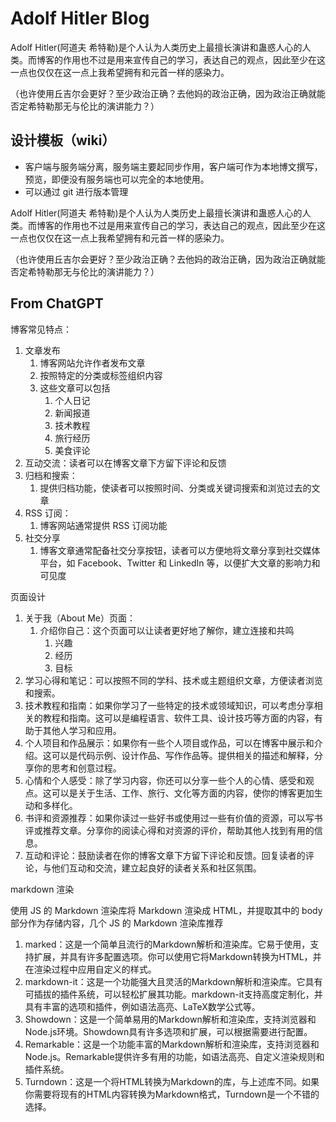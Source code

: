 # Adolf Hitler Blog

Adolf Hitler(阿道夫 希特勒)是个人认为人类历史上最擅长演讲和蛊惑人心的人类。而博客的作用也不过是用来宣传自己的学习，表达自己的观点，因此至少在这一点也仅仅在这一点上我希望拥有和元首一样的感染力。

（也许使用丘吉尔会更好？至少政治正确？去他妈的政治正确，因为政治正确就能否定希特勒那无与伦比的演讲能力？）

## 设计模板（wiki）

- 客户端与服务端分离，服务端主要起同步作用，客户端可作为本地博文撰写，预览，即便没有服务端也可以完全的本地使用。
- 可以通过 git 进行版本管理

Adolf Hitler(阿道夫 希特勒)是个人认为人类历史上最擅长演讲和蛊惑人心的人类。而博客的作用也不过是用来宣传自己的学习，表达自己的观点，因此至少在这一点也仅仅在这一点上我希望拥有和元首一样的感染力。

（也许使用丘吉尔会更好？至少政治正确？去他妈的政治正确，因为政治正确就能否定希特勒那无与伦比的演讲能力？）

## From ChatGPT

博客常见特点：

1. 文章发布
   1. 博客网站允许作者发布文章
   2. 按照特定的分类或标签组织内容
   3. 这些文章可以包括
      1. 个人日记
      2. 新闻报道
      3. 技术教程
      4. 旅行经历
      5. 美食评论
2. 互动交流：读者可以在博客文章下方留下评论和反馈
3. 归档和搜索：
   1. 提供归档功能，使读者可以按照时间、分类或关键词搜索和浏览过去的文章
4. RSS 订阅：
   1. 博客网站通常提供 RSS 订阅功能
5. 社交分享
   1. 博客文章通常配备社交分享按钮，读者可以方便地将文章分享到社交媒体平台，如 Facebook、Twitter 和 LinkedIn 等，以便扩大文章的影响力和可见度

页面设计

1. 关于我（About Me）页面：
   1. 介绍你自己：这个页面可以让读者更好地了解你，建立连接和共鸣
      1. 兴趣
      2. 经历
      3. 目标
2. 学习心得和笔记：可以按照不同的学科、技术或主题组织文章，方便读者浏览和搜索。
3. 技术教程和指南：如果你学习了一些特定的技术或领域知识，可以考虑分享相关的教程和指南。这可以是编程语言、软件工具、设计技巧等方面的内容，有助于其他人学习和应用。
4. 个人项目和作品展示：如果你有一些个人项目或作品，可以在博客中展示和介绍。这可以是代码示例、设计作品、写作作品等。提供相关的描述和解释，分享你的思考和创意过程。
5. 心情和个人感受：除了学习内容，你还可以分享一些个人的心情、感受和观点。这可以是关于生活、工作、旅行、文化等方面的内容，使你的博客更加生动和多样化。
6. 书评和资源推荐：如果你读过一些好书或使用过一些有价值的资源，可以写书评或推荐文章。分享你的阅读心得和对资源的评价，帮助其他人找到有用的信息。
7. 互动和评论：鼓励读者在你的博客文章下方留下评论和反馈。回复读者的评论，与他们互动和交流，建立起良好的读者关系和社区氛围。

markdown 渲染

使用 JS 的 Markdown 渲染库将 Markdown 渲染成 HTML，并提取其中的 body 部分作为存储内容，几个 JS 的 Markdown 渲染库推荐

1. marked：这是一个简单且流行的Markdown解析和渲染库。它易于使用，支持扩展，并具有许多配置选项。你可以使用它将Markdown转换为HTML，并在渲染过程中应用自定义的样式。
2. markdown-it：这是一个功能强大且灵活的Markdown解析和渲染库。它具有可插拔的插件系统，可以轻松扩展其功能。markdown-it支持高度定制化，并具有丰富的选项和插件，例如语法高亮、LaTeX数学公式等。
3. Showdown：这是一个简单易用的Markdown解析和渲染库，支持浏览器和Node.js环境。Showdown具有许多选项和扩展，可以根据需要进行配置。
4. Remarkable：这是一个功能丰富的Markdown解析和渲染库，支持浏览器和Node.js。Remarkable提供许多有用的功能，如语法高亮、自定义渲染规则和插件系统。
5. Turndown：这是一个将HTML转换为Markdown的库，与上述库不同。如果你需要将现有的HTML内容转换为Markdown格式，Turndown是一个不错的选择。
